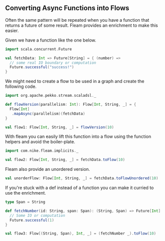 ## Converting Async Functions into Flows

Often the same pattern will be repeated when you have a function that returns a future of some result. Fleam provides
an enrichment to make this easier.

Given we have a function like the one below.
```scala
import scala.concurrent.Future

val fetchData: Int => Future[String] = { (number) =>
  // some real IO boundary or computation
  Future.successful("success!")
}
```

We might need to create a flow to be used in a graph and create the following code.
```scala
import org.apache.pekko.stream.scaladsl._

def flowVersion(parallelism: Int): Flow[Int, String, _] = {
  Flow[Int]
   .mapAsync(parallelism)(fetchData)
}

val flow1: Flow[Int, String, _] = flowVersion(10)
```

With fleam you can easily lift this function into a flow using the function helpers and avoid the boiler-plate.
```scala
import com.nike.fleam.implicits._

val flow2: Flow[Int, String, _] = fetchData.toFlow(10)
```

Fleam also provide an unordered version.
```scala
val unorderFlow: Flow[Int, String, _] = fetchData.toFlowUnordered(10)
```

If you're stuck with a def instead of a function you can make it curried to use the enrichment.
```scala
type Span = String

def fetchNumber(id: String, span: Span): (String, Span) => Future[Int] = {
  // Some IO or computation
  Future.successful(1)
}

val flow3: Flow[(String, Span), Int, _] = (fetchNumber _).toFlow(10)
```
